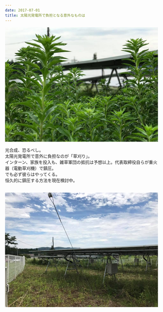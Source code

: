 ```yaml
---
date: 2017-07-01
title: 太陽光発電所で負担となる意外なものは
---
```




![画像](/images/uploads/20170702finesco_orig.jpg)

光合成、恐るべし。  
太陽光発電所で意外に負担なのが「草刈り」。  
インターン、家族を投入も、雑草軍団の抵抗は予想以上。代表取締役自らが重火器（電動草刈機）で鎮圧。  
でも必ず彼らはやってくる。  
恒久的に鎮圧する方法を現在検討中。  
​

![画像](/images/uploads/20170702-2finesco_orig.jpg)